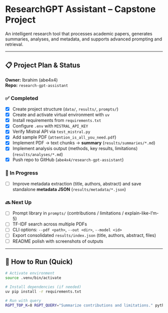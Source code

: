 # ResearchGPT Assistant – Capstone Project

An intelligent research tool that processes academic papers, generates summaries, analyses, and metadata, and supports advanced prompting and retrieval.

---

## 📋 Project Plan & Status

**Owner:** Ibrahim (abe4x4)  
**Repo:** `research-gpt-assistant`

### ✅ Completed
- [x] Create project structure (`data/`, `results/`, `prompts/`)
- [x] Create and activate virtual environment with `uv`
- [x] Install requirements from `requirements.txt`
- [x] Configure `.env` with `MISTRAL_API_KEY`
- [x] Verify Mistral API via `test_mistral.py`
- [x] Add sample PDF (`attention_is_all_you_need.pdf`)
- [x] Implement PDF → text chunks → **summary** (`results/summaries/*.md`)
- [x] Implement analysis output (methods, key results, limitations) (`results/analyses/*.md`)
- [x] Push repo to GitHub (`abe4x4/research-gpt-assistant`)

### 🚧 In Progress
- [ ] Improve metadata extraction (title, authors, abstract) and save standalone **metadata JSON** (`results/metadata/*.json`)

### 🔜 Next Up
- [ ] Prompt library in `prompts/` (contributions / limitations / explain-like-I’m-5)
- [ ] TF-IDF search across multiple PDFs
- [ ] CLI options: `--pdf <path>`, `--out <dir>`, `--model <id>`
- [ ] Export consolidated `results/index.json` (title, authors, abstract, files)
- [ ] README polish with screenshots of outputs

---

## 🧪 How to Run (Quick)

```bash
# Activate environment
source .venv/bin/activate

# Install dependencies (if needed)
uv pip install -r requirements.txt

# Run with query
RGPT_TOP_K=8 RGPT_QUERY="Summarize contributions and limitations." python main.py
